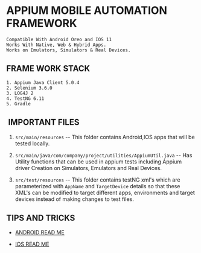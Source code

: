 # APPIUM MOBILE AUTOMATION FRAMEWORK

```
Compatible With Android Oreo and IOS 11
Works With Native, Web & Hybrid Apps.
Works on Emulators, Simulators & Real Devices.
```

##  FRAME WORK STACK 
```
1. Appium Java Client 5.0.4
2. Selenium 3.6.0
3. LOG4J 2  
4. TestNG 6.11
5. Gradle
```


##  IMPORTANT FILES  

1. `src/main/resources` -- This folder contains Android,IOS apps that will be tested locally.   
 
2. `src/main/java/com/company/project/utilities/AppiumUtil.java` -- Has Utility functions that can be used in appium tests including Appium driver Creation on Simulators, Emulators and Real Devices.

3. `src/test/resources` --  This folder contains testNG xml's which are parameterized with `AppName` and `TargetDevice` details so that these XML's can be modified to target different apps, environments and target devices instead of making changes to test files.



## TIPS AND TRICKS

* [ ANDROID READ ME ](README_ANDROID.md)

* [ IOS  READ ME ](README_IOS.md)

